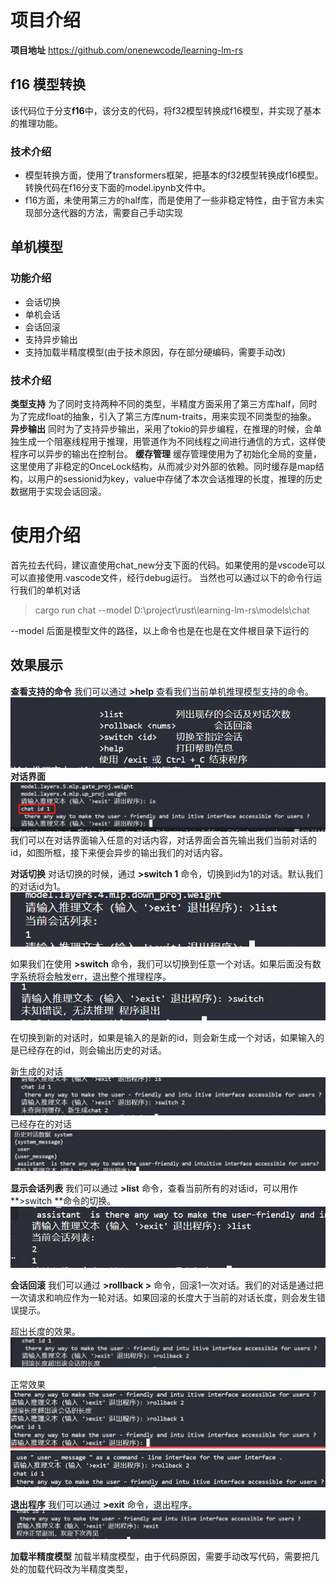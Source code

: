 # 项目介绍
**项目地址**
https://github.com/onenewcode/learning-lm-rs

## f16 模型转换
该代码位于分支**f16**中，该分支的代码，将f32模型转换成f16模型，并实现了基本的推理功能。

### 技术介绍
- 模型转换方面，使用了transformers框架，把基本的f32模型转换成f16模型。转换代码在f16分支下面的model.ipynb文件中。
- f16方面，未使用第三方的half库，而是使用了一些非稳定特性，由于官方未实现部分迭代器的方法，需要自己手动实现

## 单机模型
### 功能介绍
- 会话切换
- 单机会话
- 会话回滚
- 支持异步输出
- 支持加载半精度模型(由于技术原因，存在部分硬编码，需要手动改)

### 技术介绍
**类型支持**
为了同时支持两种不同的类型，半精度方面采用了第三方库half，同时为了完成float的抽象，引入了第三方库num-traits，用来实现不同类型的抽象。
**异步输出**
同时为了支持异步输出，采用了tokio的异步编程，在推理的时候，会单独生成一个阻塞线程用于推理，用管道作为不同线程之间进行通信的方式，这样使程序可以异步的输出在控制台。
**缓存管理**
缓存管理使用为了初始化全局的变量，这里使用了非稳定的OnceLock结构，从而减少对外部的依赖。同时缓存是map结构，以用户的sessionid为key，value中存储了本次会话推理的长度，推理的历史数据用于实现会话回滚。

# 使用介绍
首先拉去代码，建议直使用chat_new分支下面的代码。如果使用的是vscode可以可以直接使用.vascode文件，经行debug运行。
当然也可以通过以下的命令行运行我们的单机对话 
>cargo run chat --model D:\project\rust\learning-lm-rs\models\chat

--model 后面是模型文件的路径，以上命令也是在也是在文件根目录下运行的


## 效果展示
**查看支持的命令**
我们可以通过 **>help** 查看我们当前单机推理模型支持的命令。
![alt text](image/image1.png)
**对话界面**
![alt text](image/image.png)
我们可以在对话界面输入任意的对话内容，对话界面会首先输出我们当前对话的id，如图所框，接下来便会异步的输出我们的对话内容。

**对话切换**
对话切换的时候，通过 **>switch 1** 命令，切换到id为1的对话。默认我们的对话id为1。
![alt text](image.png)

如果我们在使用 **>switch** 命令，我们可以切换到任意一个对话。如果后面没有数字系统将会触发err，退出整个推理程序。
![alt text](image-1.png)

在切换到新的对话时，如果是输入的是新的id，则会新生成一个对话，如果输入的是已经存在的id，则会输出历史的对话。

新生成的对话
![alt text](image-2.png)
已经存在的对话
![alt text](image-3.png)

**显示会话列表**
我们可以通过 **>list** 命令，查看当前所有的对话id，可以用作 **>switch <id>**命令的切换。
![alt text](image-4.png)

**会话回滚**
我们可以通过 **>rollback <num>>** 命令，回滚1一次对话。我们的对话是通过把一次请求和响应作为一轮对话。如果回滚的长度大于当前的对话长度，则会发生错误提示。

超出长度的效果。
![alt text](image-5.png)

正常效果
![alt text](image-6.png)
![alt text](image-7.png)

**退出程序**
我们可以通过 **>exit** 命令，退出程序。
![alt text](image-8.png)

**加载半精度模型**
加载半精度模型，由于代码原因，需要手动改写代码，需要把几处的加载代码改为半精度类型，